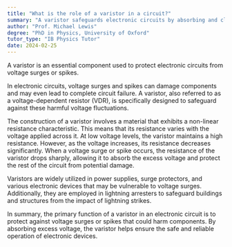 ```yaml
---
title: "What is the role of a varistor in a circuit?"
summary: "A varistor safeguards electronic circuits by absorbing and clamping voltage surges or spikes, preventing damage from excessive electrical energy."
author: "Prof. Michael Lewis"
degree: "PhD in Physics, University of Oxford"
tutor_type: "IB Physics Tutor"
date: 2024-02-25
---
```


A varistor is an essential component used to protect electronic circuits from voltage surges or spikes.

In electronic circuits, voltage surges and spikes can damage components and may even lead to complete circuit failure. A varistor, also referred to as a voltage-dependent resistor (VDR), is specifically designed to safeguard against these harmful voltage fluctuations.

The construction of a varistor involves a material that exhibits a non-linear resistance characteristic. This means that its resistance varies with the voltage applied across it. At low voltage levels, the varistor maintains a high resistance. However, as the voltage increases, its resistance decreases significantly. When a voltage surge or spike occurs, the resistance of the varistor drops sharply, allowing it to absorb the excess voltage and protect the rest of the circuit from potential damage.

Varistors are widely utilized in power supplies, surge protectors, and various electronic devices that may be vulnerable to voltage surges. Additionally, they are employed in lightning arresters to safeguard buildings and structures from the impact of lightning strikes.

In summary, the primary function of a varistor in an electronic circuit is to protect against voltage surges or spikes that could harm components. By absorbing excess voltage, the varistor helps ensure the safe and reliable operation of electronic devices.
    